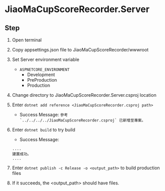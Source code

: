 # JiaoMaCupScoreRecorder.Server

## Step

1. Open terminal
2. Copy appsettings.json file to JiaoMaCupScoreRecorder/wwwroot
3. Set Server environment variable
   - `ASPNETCORE_ENVIRONMENT`
     - Development
     - PreProduction
     - Production
4. Change directory to JiaoMaCupScoreRecorder.Server.csproj location
5. Enter `dotnet add reference <JiaoMaCupScoreRecorder.csproj path>`
   - Success Message: ``參考 `../../../../JiaoMaCupScoreRecorder.csproj` 已新增至專案。``
5. Enter `dotnet build` to try build
   - Success Message:
    ```
    ....
    建置成功。
    ....
    ```

6. Enter `dotnet publish -c Release -o <output_path>` to build production files
7. If it succeeds, the <output_path> should have files.
